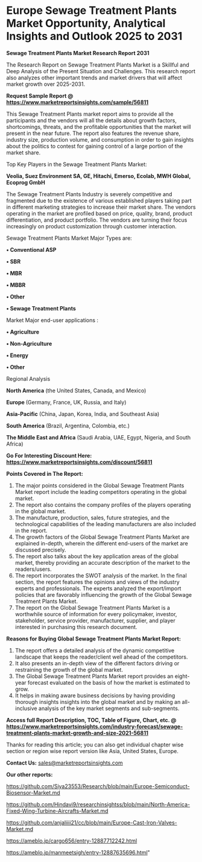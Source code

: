 # Europe Sewage Treatment Plants Market Opportunity, Analytical Insights and Outlook 2025 to 2031

<strong>Sewage Treatment Plants Market Research Report 2031</strong>

The Research Report on Sewage Treatment Plants Market is a Skillful and Deep Analysis of the Present Situation and Challenges. This research report also analyzes other important trends and market drivers that will affect market growth over 2025-2031.

<strong>Request Sample Report @ <a href=https://www.marketreportsinsights.com/sample/56811>https://www.marketreportsinsights.com/sample/56811</a></strong>

This Sewage Treatment Plants market report aims to provide all the participants and the vendors will all the details about growth factors, shortcomings, threats, and the profitable opportunities that the market will present in the near future. The report also features the revenue share, industry size, production volume, and consumption in order to gain insights about the politics to contest for gaining control of a large portion of the market share.

Top Key Players in the Sewage Treatment Plants Market:

<strong>Veolia, Suez Environment SA, GE, Hitachi, Emerso, Ecolab, MWH Global, Ecoprog GmbH</strong>

The Sewage Treatment Plants Industry is severely competitive and fragmented due to the existence of various established players taking part in different marketing strategies to increase their market share. The vendors operating in the market are profiled based on price, quality, brand, product differentiation, and product portfolio. The vendors are turning their focus increasingly on product customization through customer interaction.

Sewage Treatment Plants Market Major Types are:

<strong>• Conventional ASP

• SBR

• MBR

• MBBR

• Other

• Sewage Treatment Plants</strong>

Market Major end-user applications :

<strong>• Agriculture

• Non-Agriculture

• Energy

• Other</strong>

Regional Analysis

</u><strong><b>North America</b></strong> (the United States, Canada, and Mexico)

<strong><b>Europe </b></strong>(Germany, France, UK, Russia, and Italy)

<strong><b>Asia-Pacific</b></strong> (China, Japan, Korea, India, and Southeast Asia)

<strong><b>South America</b></strong> (Brazil, Argentina, Colombia, etc.)

<strong><b>The Middle East and Africa</b></strong> (Saudi Arabia, UAE, Egypt, Nigeria, and South Africa)

<strong>Go For Interesting Discount Here: <a href=https://www.marketreportsinsights.com/discount/56811>https://www.marketreportsinsights.com/discount/56811</a></strong>

<strong>Points Covered in The Report:</strong>
<ol>
  <li>The major points considered in the Global Sewage Treatment Plants Market report include the leading competitors operating in the global market.</li>
  <li>The report also contains the company profiles of the players operating in the global market.</li>
  <li>The manufacture, production, sales, future strategies, and the technological capabilities of the leading manufacturers are also included in the report.</li>
  <li>The growth factors of the Global Sewage Treatment Plants Market are explained in-depth, wherein the different end-users of the market are discussed precisely.</li>
  <li>The report also talks about the key application areas of the global market, thereby providing an accurate description of the market to the readers/users.</li>
  <li>The report incorporates the SWOT analysis of the market. In the final section, the report features the opinions and views of the industry experts and professionals. The experts analyzed the export/import policies that are favorably influencing the growth of the Global Sewage Treatment Plants Market.</li>
  <li>The report on the Global Sewage Treatment Plants Market is a worthwhile source of information for every policymaker, investor, stakeholder, service provider, manufacturer, supplier, and player interested in purchasing this research document.</li>
</ol>
<strong>Reasons for Buying Global Sewage Treatment Plants Market Report:</strong>

<ol>
  <li>The report offers a detailed analysis of the dynamic competitive landscape that keeps the reader/client well ahead of the competitors.</li>
  <li>It also presents an in-depth view of the different factors driving or restraining the growth of the global market.</li>
  <li>The Global Sewage Treatment Plants Market report provides an eight-year forecast evaluated on the basis of how the market is estimated to grow.</li>
  <li>It helps in making aware business decisions by having providing thorough insights insights into the global market and by making an all-inclusive analysis of the key market segments and sub-segments.</li>
</ol>
<strong>Access full Report Description, TOC, Table of Figure, Chart, etc. @ <a href=https://www.marketreportsinsights.com/industry-forecast/sewage-treatment-plants-market-growth-and-size-2021-56811>https://www.marketreportsinsights.com/industry-forecast/sewage-treatment-plants-market-growth-and-size-2021-56811</a></strong>


Thanks for reading this article; you can also get individual chapter wise section or region wise report version like Asia, United States, Europe.

<strong>Contact Us:</strong>
sales@marketreportsinsights.com

<strong>Our other reports:</strong>

<a href=https://github.com/Siya23553/Research/blob/main/Europe-Semiconduct-Biosensor-Market.md>https://github.com/Siya23553/Research/blob/main/Europe-Semiconduct-Biosensor-Market.md</a>

<a href=https://github.com/Hindavi9/researchinsightss/blob/main/North-America-Fixed-Wing-Turbine-Aircrafts-Market.md>https://github.com/Hindavi9/researchinsightss/blob/main/North-America-Fixed-Wing-Turbine-Aircrafts-Market.md</a>

<a href=https://github.com/anjaliiii21/cc/blob/main/Europe-Cast-Iron-Valves-Market.md>https://github.com/anjaliiii21/cc/blob/main/Europe-Cast-Iron-Valves-Market.md</a>

<a href=https://ameblo.jp/cargo656/entry-12887712242.html>https://ameblo.jp/cargo656/entry-12887712242.html</a>

<a href=https://ameblo.jp/manmeetsigh/entry-12887635696.html>https://ameblo.jp/manmeetsigh/entry-12887635696.html</a>"
